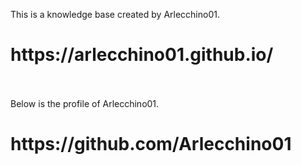 This is a knowledge base created by Arlecchino01.<br>

<h1>https://arlecchino01.github.io/</h1>
<br><br>
Below is the profile of Arlecchino01.<br>
<h1>https://github.com/Arlecchino01</h1>
